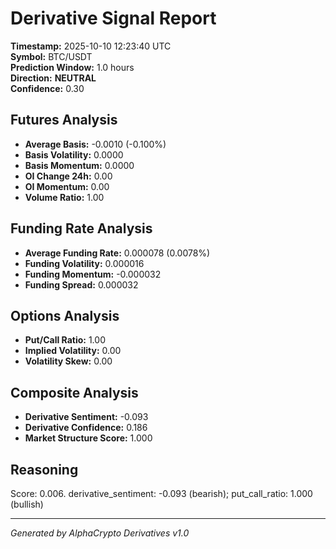 # Derivative Signal Report

**Timestamp:** 2025-10-10 12:23:40 UTC  
**Symbol:** BTC/USDT  
**Prediction Window:** 1.0 hours  
**Direction:** **NEUTRAL**  
**Confidence:** 0.30

## Futures Analysis
- **Average Basis:** -0.0010 (-0.100%)
- **Basis Volatility:** 0.0000
- **Basis Momentum:** 0.0000
- **OI Change 24h:** 0.00
- **OI Momentum:** 0.00
- **Volume Ratio:** 1.00

## Funding Rate Analysis
- **Average Funding Rate:** 0.000078 (0.0078%)
- **Funding Volatility:** 0.000016
- **Funding Momentum:** -0.000032
- **Funding Spread:** 0.000032

## Options Analysis
- **Put/Call Ratio:** 1.00
- **Implied Volatility:** 0.00
- **Volatility Skew:** 0.00

## Composite Analysis
- **Derivative Sentiment:** -0.093
- **Derivative Confidence:** 0.186
- **Market Structure Score:** 1.000

## Reasoning
Score: 0.006. derivative_sentiment: -0.093 (bearish); put_call_ratio: 1.000 (bullish)

---
*Generated by AlphaCrypto Derivatives v1.0*
